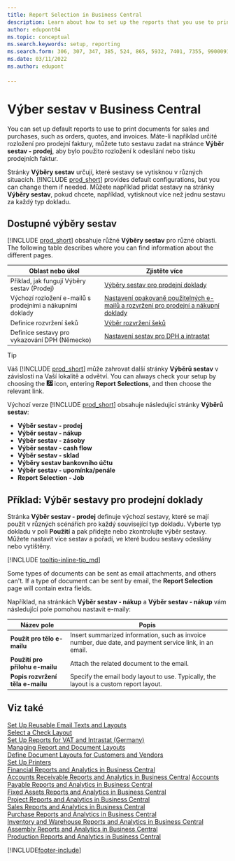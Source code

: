 ```yaml
---
title: Report Selection in Business Central
description: Learn about how to set up the reports that you use to print various types of documents in Business Central.
author: edupont04
ms.topic: conceptual
ms.search.keywords: setup, reporting
ms.search.form: 306, 307, 347, 385, 524, 865, 5932, 7401, 7355, 99000917
ms.date: 03/11/2022
ms.author: edupont

---
```

# Výber sestav v Business Central

You can set up default reports to use to print documents for sales and purchases, such as orders, quotes, and invoices. Máte-li například určité rozložení pro prodejní faktury, můžete tuto sestavu zadat na stránce **Výběr sestav - prodej**, aby bylo použito rozložení k odesílání nebo tisku prodejních faktur.

Stránky **Výběry sestav** určují, které sestavy se vytisknou v různých situacích. [!INCLUDE [prod_short](includes/prod_short.md)] provides default configurations, but you can change them if needed. Můžete například přidat sestavy na stránky **Výběry sestav**, pokud chcete, například, vytisknout více než jednu sestavu za každý typ dokladu.

## Dostupné výběry sestav

[!INCLUDE [prod_short](includes/prod_short.md)] obsahuje růžné **Výběry sestav** pro různé oblasti. The following table describes where you can find information about the different pages.

| Oblast nebo úkol | Zjistěte více |
|--------------|----------|
| Příklad, jak fungují Výběry sestav (Prodej) | [Výběry sestav pro prodejní doklady](#example-report-selection-for-sales-documents) |
| Výchozí rozložení e-mailů s prodejními a nákupními doklady | [Nastavení opakovaně použitelných e-mailů a rozvržení pro prodejní a nákupní doklady](admin-how-setup-email.md#set-up-reusable-email-texts-and-layouts) |
| Definice rozvržení šeků | [Výběr rozvržení šeků](finance-how-define-check-layouts.md) |
| Definice sestavy pro vykazování DPH (Německo) | [Nastavení sestav pro DPH a intrastat](LocalFunctionality/Germany/how-to-set-up-reports-for-vat-and-intrastat.md) |

> [!TIP]
> Váš [!INCLUDE [prod_short](includes/prod_short.md)] může zahrovat další stránky **Výběrů sestav** v závislosti na Vaší lokalitě a odvětví. You can always check your setup by choosing the ![Lightbulb that opens the Tell Me feature.](media/ui-search/search_small.png "Tell me what you want to do") icon, entering **Report Selections**, and then choose the relevant link.

Výchozí verze [!INCLUDE [prod_short](includes/prod_short.md)] obsahuje následující stránky **Výběrů sestav**:

* **Výběr sestav - prodej**
* **Výběr sestav - nákup**
* **Výběr sestav - zásoby**
* **Výběr sestav - cash flow**
* **Výběr sestav - sklad**
* **Výběry sestav bankovního účtu**
* **Výběr sestav - upomínka/penále**
* **Report Selection - Job**

## Příklad: Výběr sestavy pro prodejní doklady

Stránka **Výběr sestav - prodej** definuje výchozí sestavy, které se mají použít v různých scénářích pro každý související typ dokladu. Vyberte typ dokladu v poli **Použití** a pak přidejte nebo zkontrolujte výběr sestavy. Můžete nastavit více sestav a pořadí, ve které budou sestavy odeslány nebo vytištěny.

[!INCLUDE [tooltip-inline-tip_md](includes/tooltip-inline-tip_md.md)]

Some types of documents can be sent as email attachments, and others can't. If a type of document can be sent by email, the **Report Selection** page will contain extra fields.

Například, na stránkách **Výběr sestav - nákup** a **Výběr sestav - nákup** vám následující pole pomohou nastavit e-maily:

| Název pole | Popis |
|-----------|-------------|
| **Použít pro tělo e-mailu** | Insert summarized information, such as invoice number, due date, and payment service link, in an email. |
| **Použití pro přílohu e-mailu** | Attach the related document to the email. |
| **Popis rozvržení těla e-mailu** | Specify the email body layout to use. Typically, the layout is a custom report layout. |

## Viz také

[Set Up Reusable Email Texts and Layouts](admin-how-setup-email.md#set-up-reusable-email-texts-and-layouts)  
[Select a Check Layout](finance-how-define-check-layouts.md)  
[Set Up Reports for VAT and Intrastat (Germany)](LocalFunctionality/Germany/how-to-set-up-reports-for-vat-and-intrastat.md)  
[Managing Report and Document Layouts](ui-manage-report-layouts.md)  
[Define Document Layouts for Customers and Vendors](ui-define-customer-vendor-document-layouts.md)  
[Set Up Printers](ui-specify-printer-selection-reports.md)  
[Financial Reports and Analytics in Business Central](finance-reports.md)  
[Accounts Receivable Reports and Analytics in Business Central](receivables-reports.md)
[Accounts Payable Reports and Analytics in Business Central](payables-reports.md)  
[Fixed Assets Reports and Analytics in Business Central](fa-reports.md)  
[Project Reports and Analytics in Business Central](project-reports.md)  
[Sales Reports and Analytics in Business Central](sales-reports.md)  
[Purchase Reports and Analytics in Business Central](purchase-reports.md)  
[Inventory and Warehouse Reports and Analytics in Business Central](inventory-WMS-reports.md)  
[Assembly Reports and Analytics in Business Central](assembly-reports.md)  
[Production Reports and Analytics in Business Central](production-reports.md)

[!INCLUDE[footer-include](includes/footer-banner.md)]